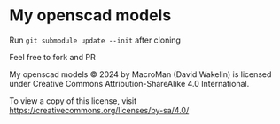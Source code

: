 # My openscad models

Run `git submodule update --init` after cloning

Feel free to fork and PR

My openscad models © 2024 by MacroMan (David Wakelin) is licensed under Creative Commons Attribution-ShareAlike 4.0 International.

To view a copy of this license, visit https://creativecommons.org/licenses/by-sa/4.0/

